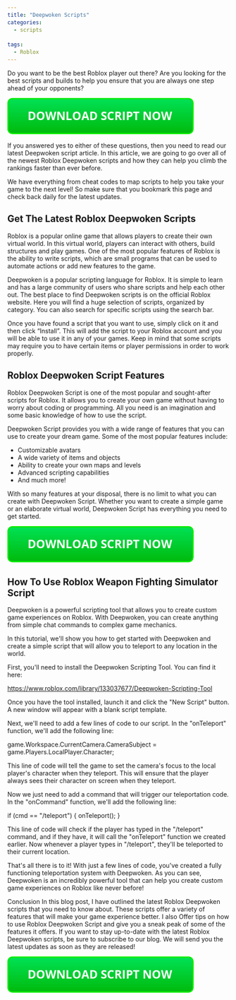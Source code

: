 ```yaml
---
title: "Deepwoken Scripts"
categories:
  - scripts
  
tags:
  - Roblox
---
```


Do you want to be the best Roblox player out there? Are you looking for the best scripts and builds to help you ensure that you are always one step ahead of your opponents?

[![script button](https://github.com/robloxpaste/robloxpaste.github.io/blob/main/script_button.png?raw=true)](https://rbxpaste.com/latest-script)


If you answered yes to either of these questions, then you need to read our latest Deepwoken script article. In this article, we are going to go over all of the newest Roblox Deepwoken scripts and how they can help you climb the rankings faster than ever before.

We have everything from cheat codes to map scripts to help you take your game to the next level! So make sure that you bookmark this page and check back daily for the latest updates.

## Get The Latest Roblox Deepwoken Scripts

Roblox is a popular online game that allows players to create their own virtual world. In this virtual world, players can interact with others, build structures and play games. One of the most popular features of Roblox is the ability to write scripts, which are small programs that can be used to automate actions or add new features to the game.

Deepwoken is a popular scripting language for Roblox. It is simple to learn and has a large community of users who share scripts and help each other out. The best place to find Deepwoken scripts is on the official Roblox website. Here you will find a huge selection of scripts, organized by category. You can also search for specific scripts using the search bar.

Once you have found a script that you want to use, simply click on it and then click “Install”. This will add the script to your Roblox account and you will be able to use it in any of your games. Keep in mind that some scripts may require you to have certain items or player permissions in order to work properly.

## Roblox Deepwoken Script Features
Roblox Deepwoken Script is one of the most popular and sought-after scripts for Roblox. It allows you to create your own game without having to worry about coding or programming. All you need is an imagination and some basic knowledge of how to use the script.

Deepwoken Script provides you with a wide range of features that you can use to create your dream game. Some of the most popular features include:

- Customizable avatars
- A wide variety of items and objects
- Ability to create your own maps and levels
- Advanced scripting capabilities
- And much more!

With so many features at your disposal, there is no limit to what you can create with Deepwoken Script. Whether you want to create a simple game or an elaborate virtual world, Deepwoken Script has everything you need to get started.

[![script button](https://github.com/robloxpaste/robloxpaste.github.io/blob/main/script_button.png?raw=true)](https://rbxpaste.com/latest-script)

## How To Use Roblox Weapon Fighting Simulator Script

Deepwoken is a powerful scripting tool that allows you to create custom game experiences on Roblox. With Deepwoken, you can create anything from simple chat commands to complex game mechanics.

In this tutorial, we'll show you how to get started with Deepwoken and create a simple script that will allow you to teleport to any location in the world.

First, you'll need to install the Deepwoken Scripting Tool. You can find it here:

https://www.roblox.com/library/133037677/Deepwoken-Scripting-Tool

Once you have the tool installed, launch it and click the "New Script" button. A new window will appear with a blank script template.

Next, we'll need to add a few lines of code to our script. In the "onTeleport" function, we'll add the following line:

game.Workspace.CurrentCamera.CameraSubject = game.Players.LocalPlayer.Character;

This line of code will tell the game to set the camera's focus to the local player's character when they teleport. This will ensure that the player always sees their character on screen when they teleport.

Now we just need to add a command that will trigger our teleportation code. In the "onCommand" function, we'll add the following line:

if (cmd == "/teleport") { onTeleport(); }

This line of code will check if the player has typed in the "/teleport" command, and if they have, it will call the "onTeleport" function we created earlier. Now whenever a player types in "/teleport", they'll be teleported to their current location.

That's all there is to it! With just a few lines of code, you've created a fully functioning teleportation system with Deepwoken. As you can see, Deepwoken is an incredibly powerful tool that can help you create custom game experiences on Roblox like never before!

Conclusion
In this blog post, I have outlined the latest Roblox Deepwoken scripts that you need to know about. These scripts offer a variety of features that will make your game experience better. I also Offer tips on how to use Roblox Deepwoken Script and give you a sneak peak of some of the features it offers. If you want to stay up-to-date with the latest Roblox Deepwoken scripts, be sure to subscribe to our blog. We will send you the latest updates as soon as they are released!

[![script button](https://github.com/robloxpaste/robloxpaste.github.io/blob/main/script_button.png?raw=true)](https://rbxpaste.com/latest-script)